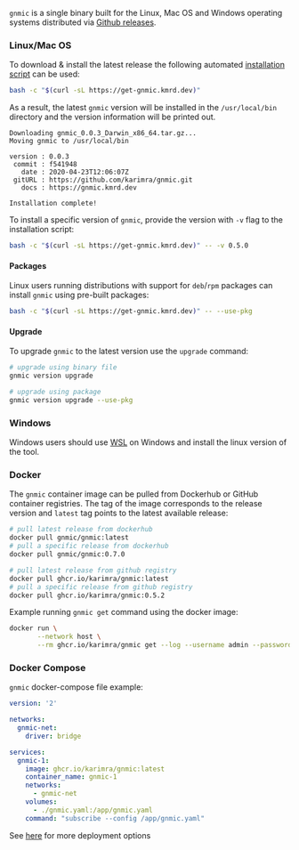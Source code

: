`gnmic` is a single binary built for the Linux, Mac OS and Windows operating systems distributed via [Github releases](https://github.com/karimra/gnmic/releases).

### Linux/Mac OS

To download & install the latest release the following automated [installation script](https://github.com/karimra/gnmic/blob/master/install.sh) can be used:

```bash
bash -c "$(curl -sL https://get-gnmic.kmrd.dev)"
```

As a result, the latest `gnmic` version will be installed in the `/usr/local/bin` directory and the version information will be printed out.

```text
Downloading gnmic_0.0.3_Darwin_x86_64.tar.gz...
Moving gnmic to /usr/local/bin

version : 0.0.3
 commit : f541948
   date : 2020-04-23T12:06:07Z
 gitURL : https://github.com/karimra/gnmic.git
   docs : https://gnmic.kmrd.dev

Installation complete!
```

To install a specific version of `gnmic`, provide the version with `-v` flag to the installation script:
```bash
bash -c "$(curl -sL https://get-gnmic.kmrd.dev)" -- -v 0.5.0
```

#### Packages

Linux users running distributions with support for `deb`/`rpm` packages can install `gnmic` using pre-built packages:

```bash
bash -c "$(curl -sL https://get-gnmic.kmrd.dev)" -- --use-pkg
```

#### Upgrade

To upgrade `gnmic` to the latest version use the `upgrade` command:

```bash
# upgrade using binary file
gnmic version upgrade

# upgrade using package
gnmic version upgrade --use-pkg
```

### Windows

Windows users should use [WSL](https://en.wikipedia.org/wiki/Windows_Subsystem_for_Linux) on Windows and install the linux version of the tool.

### Docker

The `gnmic` container image can be pulled from Dockerhub or GitHub container registries. The tag of the image corresponds to the release version and `latest` tag points to the latest available release:

```bash
# pull latest release from dockerhub
docker pull gnmic/gnmic:latest
# pull a specific release from dockerhub
docker pull gnmic/gnmic:0.7.0

# pull latest release from github registry
docker pull ghcr.io/karimra/gnmic:latest
# pull a specific release from github registry
docker pull ghcr.io/karimra/gnmic:0.5.2
```

Example running `gnmic get` command using the docker image:
```bash
docker run \
       --network host \
       --rm ghcr.io/karimra/gnmic get --log --username admin --password admin --insecure --address router1.local --path /interfaces
```

### Docker Compose

`gnmic` docker-compose file example:

```yaml
version: '2'

networks:
  gnmic-net:
    driver: bridge

services:
  gnmic-1:
    image: ghcr.io/karimra/gnmic:latest
    container_name: gnmic-1
    networks:
      - gnmic-net
    volumes:
      - ./gnmic.yaml:/app/gnmic.yaml
    command: "subscribe --config /app/gnmic.yaml"
```

See [here](deployments/deployments_intro.md) for more deployment options
